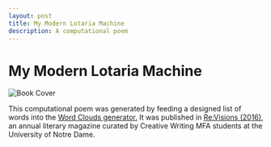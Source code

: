 ```yaml
---
layout: post
title: My Modern Lotaria Machine
description: A computational poem
---
```


My Modern Lotaria Machine
============
![Book Cover](/portfolio/assets/images/Lotaria.png "My Modern Lotaria Machine")

This computational poem was generated by feeding a designed list of words into the [Word Clouds generator.](https://www.wordclouds.com/) It was published in [Re:Visions (2016)](https://issuu.com/nd_mfa_creative_writing/docs/revisions_2016_layout_final), an annual literary magazine curated by Creative Writing MFA students at the University of Notre Dame.
